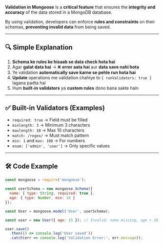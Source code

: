 <!-- # mongoose validation ../user:{ -->
<!-- #    types:"strings", -->
<!-- #   reauaire:true // agar ducaliate huva to ek error ayega ki dublicapte key find esa  kuch to try cathc use karmae ese error hoga to user frontemm show hoga 
# }
# password Hashing 

# producted routes kya hote hae and ese use karte hae and implemted kase karte hae  as Middllware

# header se password extraction karna baki hae 

# controller ese use karna hae 

# basic Auth conver in DAY 11 

# Mongoose Validation -->
<!-- #image ko jwt token ko jwt ke website me jakar use dalo apko apka data show hoga -->

**Validation in Mongoose** is a **critical feature** that ensures the **integrity and accuracy** of the data stored in a MongoDB database.

By using validation, developers can enforce **rules and constraints** on their schemas, **preventing invalid data** from being saved.

---

## 🔍 Simple Explanation

1. **Schema ke rules ke hisaab se data check hota hai**
2. Agar **galat data hai** → ❌ **error aata hai** aur **data save nahi hota**
3. Ye validation **automatically save karne se pehle run hota hai**
4. **Update** operations me validation chahiye to `{ runValidators: true }` lagana padta hai
5. Hum **built-in validators** ya **custom rules** dono bana sakte hain

---

## ✅ Built-in Validators (Examples)

- `required: true` → Field must be filled
- `minlength: 3` → Minimum 3 characters
- `maxlength: 10` → Max 10 characters
- `match: /regex/` → Must match pattern
- `min: 1` and `max: 100` → For numbers
- `enum: ['admin', 'user']` → Only specific values

---

## 🛠 Code Example

```js
const mongoose = require('mongoose');

const userSchema = new mongoose.Schema({
  name: { type: String, required: true },
  age: { type: Number, min: 18 }
});

const User = mongoose.model('User', userSchema);

const user = new User({ age: 15 }); // Invalid: name missing, age < 18

user.save()
  .then(() => console.log('User saved'))
  .catch(err => console.log('Validation Error:', err.message));

